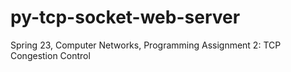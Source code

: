 # py-tcp-socket-web-server
Spring 23, Computer Networks, Programming Assignment 2: TCP Congestion Control
